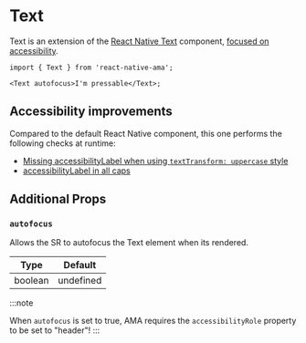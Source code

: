 # Text

Text is an extension of the [React Native Text](https://reactnative.dev/docs/text) component, [focused on accessibility](#accessibility-improvements).

```tsx
import { Text } from 'react-native-ama';

<Text autofocus>I'm pressable</Text>;
```

## Accessibility improvements

Compared to the default React Native component, this one performs the following checks at runtime:

- [Missing accessibilityLabel when using `textTransform: uppercase` style](../guidelines/uppercase-text.md#uppercase_text_no_accessibility_label)
- [accessibilityLabel in all caps](../guidelines/uppercase-text.md#uppercase_accessibility_label)

## Additional Props

### `autofocus`

Allows the SR to autofocus the Text element when its rendered.

| Type    | Default   |
| ------- | --------- |
| boolean | undefined |

:::note

When `autofocus` is set to true, AMA requires the `accessibilityRole` property to be set to "header"!
:::
